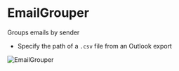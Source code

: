 # EmailGrouper
Groups emails by sender

- Specify the path of a `.csv` file from an Outlook export

![EmailGrouper](https://user-images.githubusercontent.com/14162899/155157753-a1771593-da10-4945-bb1a-0811053c36e0.PNG)
